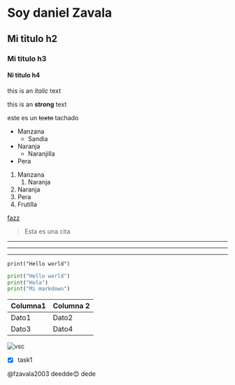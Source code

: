 <!-- Headings -->
# Soy daniel Zavala
## Mi titulo h2
### Mi titulo h3
#### Ni titulo h4
<!--Italica-->
this is an *italic* text
<!--Strong-->
this is an **strong** text 
<!--tachado-->
este es un ~~texto~~ tachado

* Manzana
    * Sandia
* Naranja
    * Naranjilla
* Pera

1. Manzana
    1. Naranja
2. Naranja
3. Pera
4. Frutilla

[fazz](https://img.freepik.com/foto-gratis/perro-pug-aislado-fondo-blanco_2829-11416.jpg?semt=ais_hybrid&w=740 "Custom title")

> Esta es una cita
---
---
___
`print("Hello world")
`

```python
print("Hello world")
print("Hola")
print("Mi markdown")
```

|Columna1|Columna 2|
|----------|------|
|Dato1|Dato2|
|Dato3|Dato4|

![vsc](https://upload.wikimedia.org/wikipedia/commons/thumb/9/9a/Visual_Studio_Code_1.35_icon.svg/1200px-Visual_Studio_Code_1.35_icon.svg.png "vscode logo")

* [x] task1


@fzavala2003 deedde:blush:
dede




